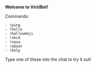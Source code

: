 **Welcome to VictiBot!**

Commands:

    - !ping
    - !hello
    - !balloumoji
    - !xkcd
    - !nasa
    - !about
    - !help

Type one of these into the chat to try it out!
